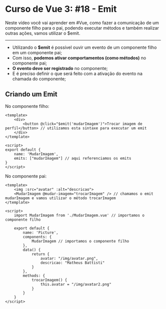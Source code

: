# Curso de Vue 3: #18 - Emit
Neste vídeo você vai aprender em #Vue, como fazer a comunicação de um componente filho para o pai, podendo executar métodos e também realizar outras ações, vamos utilizar o $emit.

------



* Utilizando o **$emit** é possível ouvir um evento de um componente filho em um componente pai;
* Com isso, **podemos ativar comportamentos (como métodos)** no componente pai;
* **O evento deve ser registrado** no componente;
* E é preciso definir o que será feito com a ativação do evento na chamada do componente;

## Criando um Emit
No componente filho:
~~~vue
<template>
    <div>
        <button @click="$emit('mudarImagem')">Trocar imagem de perfil</button> // utilizamos esta sintaxe para executar um emit
    </div>
</template>

<script> 
export default {
    name: 'MudarImagem',
    emits: ["mudarImagem"] // aqui referenciamos os emits
}
</script>
~~~

No componente pai:
~~~vue
<template>
    <img :src="avatar" :alt="descricao">
    <MudarImagem @mudar-imagem="trocarImagem" /> // chamamos o emit mudarImagem e vamos utilizar o método trocarImagem
</template>

<script>
    import MudarImagem from './MudarImagem.vue' // importamos o componente filho

    export default {
        name: 'Picture',
        components: {
            MudarImagem // importamos o componente filho
        },
        data() {
            return {
                avatar: "/img/avatar.png",
                descricao: "Matheus Battisti"
            }
        },
        methods: {
            trocarImagem() {
                this.avatar = "/img/avatar2.png"
            }
        }
    }
</script>
~~~